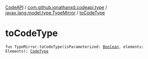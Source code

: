 [CodeAPI](../../index.md) / [com.github.jonathanxd.codeapi.type](../index.md) / [javax.lang.model.type.TypeMirror](index.md) / [toCodeType](.)

# toCodeType

`fun TypeMirror.toCodeType(isParameterized: `[`Boolean`](https://kotlinlang.org/api/latest/jvm/stdlib/kotlin/-boolean/index.html)`, elements: Elements): `[`CodeType`](../-code-type/index.md)